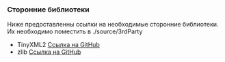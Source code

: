 ### Сторонние библиотеки

Ниже предоставленны ссылки на необходимые сторонние библиотеки.
Их необходимо поместить в ./source/3rdParty

- TinyXML2 [Ссылка на GitHub](https://github.com/leethomason/tinyxml2)
- zlib [Ссылка на GitHub](https://github.com/madler/zlib)
